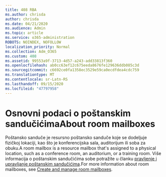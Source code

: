 ```yaml
---
title: 408 RBA
ms.author: chrisda
author: chrisda
ms.date: 04/21/2020
ms.audience: Admin
ms.topic: article
ms.service: o365-administration
ROBOTS: NOINDEX, NOFOLLOW
localization_priority: Normal
ms.collection: Adm_O365
ms.custom: 408
ms.assetid: 99553a9f-3713-4d57-a243-add33813f360
ms.openlocfilehash: ab0cc63ef12c675eeda8676fe129636ddb085c3d
ms.sourcegitcommit: c6692ce0fa1358ec3529e59ca0ecdfdea4cdc759
ms.translationtype: MT
ms.contentlocale: sr-Latn-RS
ms.lasthandoff: 09/15/2020
ms.locfileid: "47797958"
---
```

# <a name="about-room-mailboxes"></a><span data-ttu-id="df3c5-102">Osnovni podaci o poštanskim sandučićima</span><span class="sxs-lookup"><span data-stu-id="df3c5-102">About room mailboxes</span></span>

<span data-ttu-id="df3c5-103">Poštansko sanduče je resursno poštansko sanduče koje se dodeljuje fizičkoj lokaciji, kao što je konferencijska sala, auditorijum ili soba za obuku.</span><span class="sxs-lookup"><span data-stu-id="df3c5-103">A room mailbox is a resource mailbox that's assigned to a physical location, such as a conference room, an auditorium, or a training room.</span></span> <span data-ttu-id="df3c5-104">Više informacija o poštanskim sandučićima sobe potražite u članku [pravljenje i upravljanje poštanskim sandučićima](https://go.microsoft.com/fwlink/p/?linkid=717533).</span><span class="sxs-lookup"><span data-stu-id="df3c5-104">For more information about room mailboxes, see [Create and manage room mailboxes](https://go.microsoft.com/fwlink/p/?linkid=717533).</span></span>
